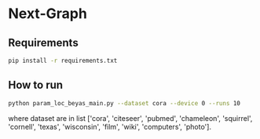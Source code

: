 # Next-Graph

## Requirements

```bash
pip install -r requirements.txt
```

## How to run
```bash
python param_loc_beyas_main.py --dataset cora --device 0 --runs 10
```

where dataset are in list ['cora', 'citeseer', 'pubmed', 'chameleon', 'squirrel', 'cornell', 'texas', 'wisconsin', 'film', 'wiki', 'computers', 'photo'].
